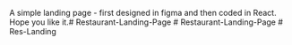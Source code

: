 A simple landing page - first designed in figma and then coded in React. Hope you like it.#   R e s t a u r a n t - L a n d i n g - P a g e  
 #   R e s t a u r a n t - L a n d i n g - P a g e  
 #   R e s - L a n d i n g  
 